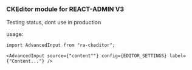 ### CKEditor module for REACT-ADMIN V3

Testing status, dont use in production

usage:

`import AdvancedInput from "ra-ckeditor";`

`<AdvancedInput
    source={"content""}
    config={EDITOR_SETTINGS}
    label={"Content..."}
/>`
